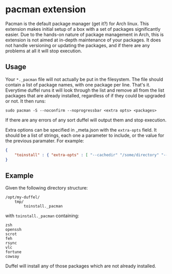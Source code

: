 # pacman extension

Pacman is the default package manager (get it?) for Arch linux. This extension makes initial setup
of a box with a set of packages significantly easier. Due to the hands-on nature of package management
in Arch, this is extension is not aimed at in-depth maintenance of your packages. It does not handle
versioning or updating the packages, and if there are any problems at all it will stop execution.

## Usage

Your `*._pacman` file will not actually be put in the filesystem. The file should contain a list of
package names, with one package per line. That's it. Everytime duffel runs it will look through
the list and remove all from the list packages that are already installed, regardless of if they could be upgraded
or not. It then runs:
```
sudo pacman -S --noconfirm --noprogressbar <extra opts> <packages>
```

If there
are any errors of any sort duffel will output them and stop execution.

Extra options can be specified in _meta.json with the `extra-opts` field. It should be a list of
strings, each one a parameter to include, or the value for the previous paramater. For example:
```json
{
    "toinstall" : { "extra-opts" : [ "--cachedir" "/some/directory" "--debug" ] }
}
```

## Example

Given the following directory structure:
```
/opt/my-duffel/
    tmp/
        toinstall._pacman
```

with `toinstall._pacman` containing:

```
zsh
openssh
scrot
feh
rsync
vlc
fortune
cowsay
```

Duffel will install any of those packages which are not already installed.
